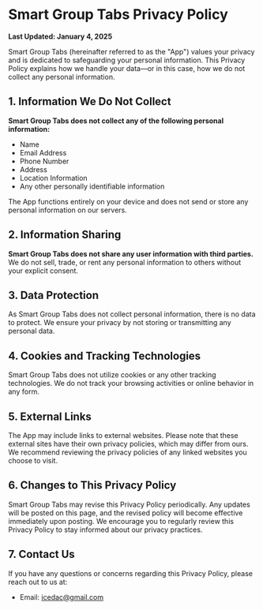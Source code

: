 # Smart Group Tabs Privacy Policy

**Last Updated: January 4, 2025**

Smart Group Tabs (hereinafter referred to as the "App") values your privacy and is dedicated to safeguarding your personal information. This Privacy Policy explains how we handle your data—or in this case, how we do not collect any personal information.

## 1. Information We Do Not Collect

**Smart Group Tabs does not collect any of the following personal information:**

- Name
- Email Address
- Phone Number
- Address
- Location Information
- Any other personally identifiable information

The App functions entirely on your device and does not send or store any personal information on our servers.

## 2. Information Sharing

**Smart Group Tabs does not share any user information with third parties.** We do not sell, trade, or rent any personal information to others without your explicit consent.

## 3. Data Protection

As Smart Group Tabs does not collect personal information, there is no data to protect. We ensure your privacy by not storing or transmitting any personal data.

## 4. Cookies and Tracking Technologies

Smart Group Tabs does not utilize cookies or any other tracking technologies. We do not track your browsing activities or online behavior in any form.

## 5. External Links

The App may include links to external websites. Please note that these external sites have their own privacy policies, which may differ from ours. We recommend reviewing the privacy policies of any linked websites you choose to visit.

## 6. Changes to This Privacy Policy

Smart Group Tabs may revise this Privacy Policy periodically. Any updates will be posted on this page, and the revised policy will become effective immediately upon posting. We encourage you to regularly review this Privacy Policy to stay informed about our privacy practices.

## 7. Contact Us

If you have any questions or concerns regarding this Privacy Policy, please reach out to us at:

- Email: icedac@gmail.com
